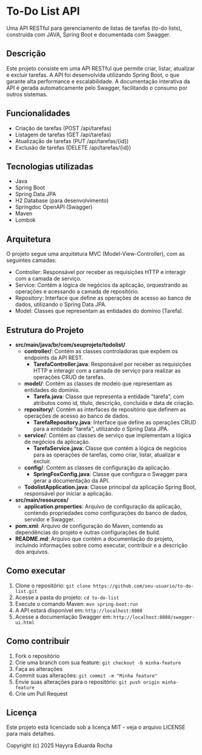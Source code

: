 # To-Do List API

Uma API RESTful para gerenciamento de listas de tarefas (to-do lists), construída com JAVA, Spring Boot e documentada com Swagger.

## Descrição

Este projeto consiste em uma API RESTful que permite criar, listar, atualizar e excluir tarefas. A API foi desenvolvida utilizando Spring Boot, o que garante alta performance e escalabilidade. A documentação interativa da API é gerada automaticamente pelo Swagger, facilitando o consumo por outros sistemas.

## Funcionalidades

* Criação de tarefas (POST /api/tarefas)
* Listagem de tarefas (GET /api/tarefas)
* Atualização de tarefas (PUT /api/tarefas/{id})
* Exclusão de tarefas (DELETE /api/tarefas/{id})

## Tecnologias utilizadas

* Java
* Spring Boot
* Spring Data JPA
* H2 Database (para desenvolvimento)
* Springdoc OpenAPI (Swagger)
* Maven
* Lombok

## Arquitetura

O projeto segue uma arquitetura MVC (Model-View-Controller), com as seguintes camadas:

* Controller: Responsável por receber as requisições HTTP e interagir com a camada de serviço.
* Service: Contém a lógica de negócios da aplicação, orquestrando as operações e acessando a camada de repositório.
* Repository: Interface que define as operações de acesso ao banco de dados, utilizando o Spring Data JPA.
* Model: Classes que representam as entidades do domínio (Tarefa).

## Estrutura do Projeto

* **src/main/java/br/com/seuprojeto/todolist/**
    * **controller/**: Contém as classes controladoras que expõem os endpoints da API REST.
        * **TarefaController.java**: Responsável por receber as requisições HTTP e interagir com a camada de serviço para realizar as operações CRUD de tarefas.
    * **model/**: Contém as classes de modelo que representam as entidades do domínio.
        * **Tarefa.java**: Classe que representa a entidade "tarefa", com atributos como id, título, descrição, concluída e data de criação.
    * **repository/**: Contém as interfaces de repositório que definem as operações de acesso ao banco de dados.
        * **TarefaRepository.java**: Interface que define as operações CRUD para a entidade "tarefa", utilizando o Spring Data JPA.
    * **service/**: Contém as classes de serviço que implementam a lógica de negócios da aplicação.
        * **TarefaService.java**: Classe que contém a lógica de negócios para as operações de tarefas, como criar, listar, atualizar e excluir.
    * **config/**: Contém as classes de configuração da aplicação.
        * **SpringFoxConfig.java**: Classe que configura o Swagger para gerar a documentação da API.
    * **TodolistApplication.java**: Classe principal da aplicação Spring Boot, responsável por iniciar a aplicação.
* **src/main/resources/**
    * **application.properties**: Arquivo de configuração da aplicação, contendo propriedades como configurações do banco de dados, servidor e Swagger.
* **pom.xml**: Arquivo de configuração do Maven, contendo as dependências do projeto e outras configurações de build.
* **README.md**: Arquivo que contém a documentação do projeto, incluindo informações sobre como executar, contribuir e a descrição dos arquivos.

## Como executar

1. Clone o repositório: `git clone https://github.com/seu-usuario/to-do-list.git`
2. Acesse a pasta do projeto: `cd to-do-list`
3. Execute o comando Maven: `mvn spring-boot:run`
4. A API estará disponível em: `http://localhost:8080`
5. Acesse a documentação Swagger em: `http://localhost:8080/swagger-ui.html`

## Como contribuir

1. Fork o repositório
2. Crie uma branch com sua feature: `git checkout -b minha-feature`
3. Faça as alterações
4. Commit suas alterações: `git commit -m "Minha feature"`
5. Envie suas alterações para o repositório: `git push origin minha-feature`
6. Crie um Pull Request

## Licença

Este projeto está licenciado sob a licença MIT - veja o arquivo LICENSE para mais detalhes.

Copyright (c) 2025 Hayyra Eduarda Rocha

